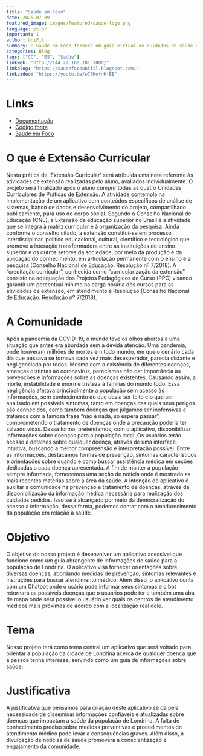 ```yaml
---
title: "Saúde em Foco"
date: 2025-07-09
featured_image: images/featured/saude-logo.png
language: pt-br
important: 1
author: UniFil
summary: O Saúde em Foco fornece um guia virtual de cuidados de saúde de maneira simplificada para todos aqueles que procuram mais informações sobre determinada doença
categories: Blog
tags: ["CC", "ES", "Saúde"] 
linkweb: "http://144.22.160.181:3000/"
linkblog: "https://saudefocounifil.blogspot.com/"
linkvideo: "https://youtu.be/w77HofnHfEE"
---
```


# Links
* [Documentação](https://github.com/JefersonNakayama/ExtensaoCurricular)
* [Código fonte](https://github.com/ederbiason/saude-in-foco)
* [Saúde em Foco](http://144.22.160.181:3000/)

# O que é Extensão Curricular

Nesta prática de 'Extensão Curricular' será atribuída uma nota referente às atividades de extensão realizadas pelo aluno, avaliados individualmente. O projeto será finalizado após o aluno cumprir todas as quatro Unidades Curriculares de Práticas de Extensão. A atividade contempla na implementação de um aplicativo com conteúdos específicos de análise de sistemas, banco de dados e desenvolvimento do projeto, compartilhado publicamente, para uso do corpo social. Segundo o Conselho Nacional de Educação (CNE), a Extensão da educação superior no Brasil é a atividade que se integra à matriz curricular e à organização da pesquisa. Ainda conforme o conselho citado, a extensão constitui-se em processo interdisciplinar, político educacional, cultural, científico e tecnológico que promove a interação transformadora entre as instituições de ensino superior e os outros setores da sociedade, por meio da produção e da aplicação do conhecimento, em articulação permanente com o ensino e a pesquisa (Conselho Nacional de Educação. Resolução nº 7/2018). A “creditação curricular”, conhecida como “curricularização da extensão” consiste na adequação dos Projetos Pedagógicos de Curso (PPC) visando garantir um percentual mínimo na carga horária dos cursos para as atividades de extensão, em atendimento à Resolução (Conselho Nacional de Educação. Resolução nº 7/2018).

# A Comunidade

Após a pandemia da COVID-19, o mundo teve os olhos abertos à uma situação que antes era abordada sem a devida atenção. Uma pandemia, onde houveram milhões de mortes em todo mundo, em que o cenário cada dia que passava se tornava cada vez mais desesperador, parecia distante e negligenciado por todos. Mesmo com a existência de diferentes doenças, ameaças distintas ao coronavírus, parecíamos não dar importância às prevenções e informações sobre as doenças existentes. Causando assim, a morte, instabilidade e enorme tristeza à famílias do mundo todo.
Essa negligência afetava principalmente a população sem acesso às informações, sem conhecimento do que devia ser feito e o que ser analisado em possíveis sintomas, tanto em doenças das quais seus perigos são conhecidos, como também doenças que julgamos ser inofensivas e tratamos com a famosa frase “não é nada, só espera passar”, comprometendo o tratamento de doenças onde a precaução poderia ter salvado vidas.
Dessa forma, pretendemos, com o aplicativo, disponibilizar informações sobre doenças para a população local. Os usuários terão acesso à detalhes sobre qualquer doença, através de uma interface intuitiva, buscando a melhor compreensão e interpretação possível. Entre as informações, destacamos formas de prevenção, sintomas característicos e orientações sobre quando e como buscar assistência médica em seções dedicadas a cada doença apresentada. A fim de manter a população sempre informada, fornecemos uma seção de notícia onde é mostrado as mais recentes matérias sobre a área da saúde.
A intenção do aplicativo é auxiliar a comunidade na prevenção e tratamento de doenças, através da disponibilização da informação médica necessária para realização dos cuidados pedidos. Isso será alcançado por meio da democratização do acesso à informação, dessa forma, podemos contar com o amadurecimento da população em relação à saúde.

# Objetivo

O objetivo do nosso projeto é desenvolver um aplicativo acessível que funcione como um guia abrangente de informações de saúde para a população de Londrina. O aplicativo visa fornecer orientações sobre diversas doenças, abordando medidas de prevenção, sintomas relevantes e instruções para buscar atendimento médico. Além disso, o aplicativo conta com um Chatbot onde o usário pode informar seus sintomas e o bot retornará as possíveis doenças que o usuários pode ter e também uma aba de mapa onde será possível o usuário ver quais os centros de atendimento médicos mais próximos de acordo com a localização real dele.

# Tema

Nosso projeto terá como tema central um aplicativo que será voltado para orientar a população da cidade de Londrina acerca de qualquer doença que a pessoa tenha interesse, servindo como um guia de informações sobre saúde.

# Justificativa

A justificativa que pensamos para criação deste aplicativo se dá pela necessidade de disseminar informações confiáveis e atualizadas sobre doenças que impactam a saúde da população de Londrina. A falta de conhecimento preciso sobre medidas preventivas e procedimentos de atendimento médico pode levar a consequências graves. Além disso, a divulgação de notícias de saúde promoverá a conscientização e engajamento da comunidade.

